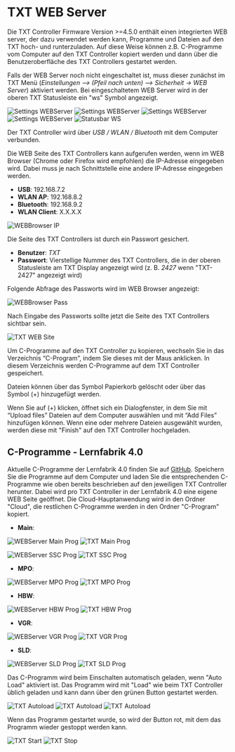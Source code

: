 # TXT WEB Server
Die TXT Controller Firmware Version >=4.5.0 enthält einen integrierten WEB server, der dazu verwendet werden kann, Programme und Dateien auf den TXT hoch- und runterzuladen. Auf diese Weise können z.B. C-Programme vom Computer auf den TXT Controller kopiert werden und dann über die Benutzeroberfläche des TXT Controllers gestartet werden.

Falls der WEB Server noch nicht eingeschaltet ist, muss dieser zunächst im TXT Menü (*Einstellungen –> (Pfeil nach unten) –> Sicherheit -> WEB Server*) aktiviert werden. Bei eingeschaltetem WEB Server wird in der oberen TXT Statusleiste ein "ws" Symbol angezeigt.

![Settings WEBServer](Settings_WEBServer0.png) ![Settings WEBServer](Settings_WEBServer1.png) ![Settings WEBServer](Settings_WEBServer2.png) ![Settings WEBServer](Settings_WEBServer_Off.png) ![Statusbar WS](Settings_WEBServer_On.png)

Der TXT Controller wird über *USB / WLAN / Bluetooth* mit dem Computer verbunden.

Die WEB Seite des TXT Controllers kann aufgerufen werden, wenn im WEB Browser (Chrome oder Firefox wird empfohlen) die IP-Adresse eingegeben wird. Dabei muss je nach Schnittstelle eine andere IP-Adresse eingegeben werden.

* **USB**: 192.168.7.2
* **WLAN AP**: 192.168.8.2
* **Bluetooth**: 192.168.9.2
* **WLAN Client**: X.X.X.X

![WEBBrowser IP](WEBBrowser_IP.png)

Die Seite des TXT Controllers ist durch ein Passwort gesichert.

* **Benutzer**: *TXT*
* **Passwort**: Vierstellige Nummer des TXT Controllers, die in der oberen    Statusleiste am TXT Display angezeigt wird (z. B. *2427* wenn "TXT-2427" angezeigt wird)

Folgende Abfrage des Passworts wird im WEB Browser angezeigt:

![WEBBrowser Pass](WEBBrowser_Pass.png)
 
Nach Eingabe des Passworts sollte jetzt die Seite des TXT Controllers sichtbar sein.

![TXT WEB Site](TXT_WEB_Site.png)

Um C-Programme auf den TXT Controller zu kopieren, wechseln Sie in das Verzeichnis “C-Program”, indem Sie dieses mit der Maus anklicken. In diesem Verzeichnis werden C-Programme auf dem TXT Controller gespeichert.

Dateien können über das Symbol Papierkorb gelöscht oder über das Symbol (+) hinzugefügt werden.

Wenn Sie auf (+) klicken, öffnet sich ein Dialogfenster, in dem Sie mit “Upload files” Dateien auf dem Computer auswählen und mit “Add Files” hinzufügen können. Wenn eine oder mehrere Dateien ausgewählt wurden, werden diese mit "Finish" auf den TXT Controller hochgeladen. 

## C-Programme - Lernfabrik 4.0
Aktuelle C-Programme der Lernfabrik 4.0 finden Sie auf [GitHub](https://github.com/fischertechnik/txt_training_factory/tree/master/bin). Speichern Sie die Programme auf dem Computer und laden Sie die entsprechenden C-Programme wie oben bereits beschrieben auf den jeweiligen TXT Controller herunter. Dabei wird pro TXT Controller in der Lernfabrik 4.0 eine eigene WEB Seite geöffnet. Die Cloud-Hauptanwendung wird in den Ordner "Cloud", die restlichen C-Programme werden in den Ordner "C-Program" kopiert.

* **Main**:

![WEBServer Main Prog](WEBServer_Main_Prog.png) ![TXT Main Prog](TXT_Main_Prog.png)

![WEBServer SSC Prog](WEBServer_SSC_Prog.png) ![TXT SSC Prog](TXT_SSC_Prog.png)

* **MPO**:

![WEBServer MPO Prog](WEBServer_MPO_Prog.png) ![TXT MPO Prog](TXT_MPO_Prog.png)

* **HBW**:

![WEBServer HBW Prog](WEBServer_HBW_Prog.png) ![TXT HBW Prog](TXT_HBW_Prog.png)

* **VGR**:

![WEBServer VGR Prog](WEBServer_VGR_Prog.png) ![TXT VGR Prog](TXT_VGR_Prog.png)

* **SLD**:

![WEBServer SLD Prog](WEBServer_SLD_Prog.png) ![TXT SLD Prog](TXT_SLD_Prog.png)

Das C-Programm wird beim Einschalten automatisch geladen, wenn "Auto Load" aktiviert ist. Das Programm wird mit "Load" wie beim TXT Controller üblich geladen und kann dann über den grünen Button gestartet werden.

![TXT Autoload](TXT_Autoload0.png)
![TXT Autoload](TXT_Autoload1.png)
![TXT Autoload](TXT_Autoload2.png)

 Wenn das Programm gestartet wurde, so wird der Button rot, mit dem das Programm wieder gestoppt werden kann.
 
![TXT Start](TXT_Start.png) ![TXT Stop](TXT_Stop.png)
